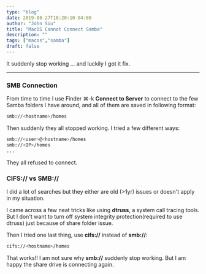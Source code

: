 ```yaml
---
type: "blog"
date: 2019-08-27T18:20:10-04:00
author: "John Siu"
title: "MacOS Cannot Connect Samba"
description: ""
tags: ["macos","samba"]
draft: false
---
```

It suddenly stop working ... and luckily I got it fix.
<!--more-->

---

### SMB Connection

From time to time I use Finder ⌘-k __Connect to Server__ to connect to the few Samba folders I have around, and all of them are saved in following format:

```sh
smb://<hostname>/homes
```

Then suddenly they all stopped working. I tried a few different ways:

```sh
smb://<user>@<hostname>/homes
smb://<IP>/homes
...
```

They all refused to connect.

### CIFS:// vs SMB://

I did a lot of searches but they either are old (>1yr) issues or doesn't apply in my situation.

I came across a few neat tricks like using __dtruss__, a system call tracing tools. But I don't want to turn off system integrity protection(required to use dtruss) just because of share folder issue.

Then I tried one last thing, use __cifs://__ instead of __smb://__:

```sh
cifs://<hostname>/homes
```

That works!! I am not sure why __smb://__ suddenly stop working. But I am happy the share drive is connecting again.
